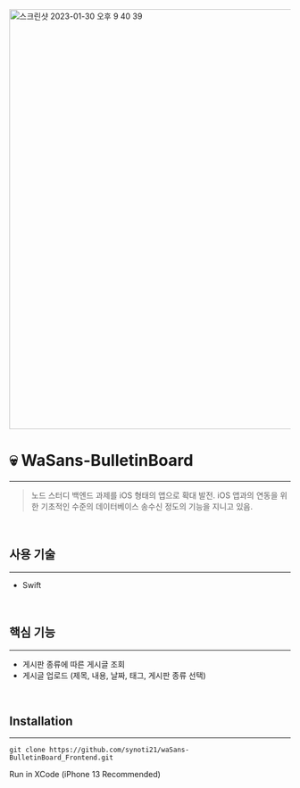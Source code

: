 <img width="753" alt="스크린샷 2023-01-30 오후 9 40 39" src="https://user-images.githubusercontent.com/58936172/216274913-fe2b1f62-8c03-40c5-985b-d074df08115c.png">

# :skull: WaSans-BulletinBoard
***
> 노드 스터디 백엔드 과제를 iOS 형태의 앱으로 확대 발전. iOS 앱과의 연동을 위한 기초적인 수준의 데이터베이스 송수신 정도의 기능을 지니고 있음.

</br>

## 사용 기술
***
- Swift

</br>

## 핵심 기능
***
- 게시판 종류에 따른 게시글 조회
- 게시글 업로드 (제목, 내용, 날짜, 태그, 게시판 종류 선택)

</br>

## Installation
***
~~~console
git clone https://github.com/synoti21/waSans-BulletinBoard_Frontend.git
~~~
Run in XCode (iPhone 13 Recommended)

